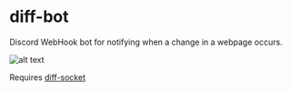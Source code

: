 # diff-bot
Discord WebHook bot for notifying when a change in a webpage occurs.

![alt text](https://i.imgur.com/DqW2G4s.png "Example Image")

Requires [diff-socket](https://github.com/mattlgroff/diff-socket)
